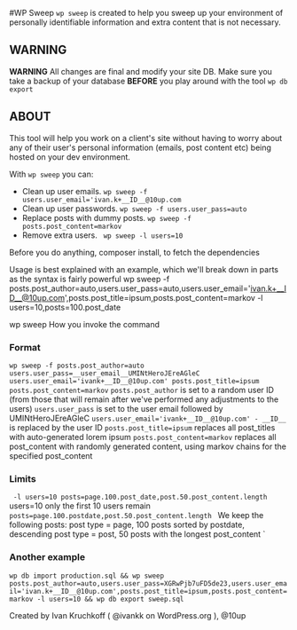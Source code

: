 #WP Sweep
``wp sweep`` is created to help you sweep up your environment of personally identifiable information and extra content that is not necessary. 

## WARNING ##
__WARNING__ All changes are final and modify your site DB. Make sure you take a backup of your database __BEFORE__ you play around with the tool ``wp db export``

## ABOUT ##

This tool will help you work on a client's site without having to worry about any of their user's personal information (emails, post content etc) being hosted on your dev environment.

With ``wp sweep`` you can:

  *  Clean up user emails. ``wp sweep -f users.user_email='ivan.k+__ID__@10up.com``
  *  Clean up user passwords. ``wp sweep -f users.user_pass=auto``
  *  Replace posts with dummy posts. ``wp sweep -f posts.post_content=markov``
  *  Remove extra users. `` wp sweep -l users=10``

Before you do anything, composer install, to fetch the dependencies

Usage is best explained with an example, which we'll break down in parts as the syntax is fairly powerful
wp sweep -f posts.post_author=auto,users.user_pass=auto,users.user_email='ivan.k+__ID__@10up.com',posts.post_title=ipsum,posts.post_content=markov -l users=10,posts=100.post_date

wp sweep
How you invoke the command

### Format
`
wp sweep -f posts.post_author=auto users.user_pass=__user_email__UMINtHeroJEreAGleC users.user_email='ivank+__ID__@10up.com' posts.post_title=ipsum posts.post_content=markov
`
`posts.post_author` is set to a random user ID (from those that will remain after we've performed any adjustments to the users)
`users.user_pass` is set to the user email followed by UMINtHeroJEreAGleC
`users.user_email='ivank+__ID__@10up.com' - __ID__` is replaced by the user ID
`posts.post_title=ipsum` replaces all post_titles with auto-generated lorem ipsum
`posts.post_content=markov` replaces all post_content with randomly generated content, using markov chains for the specified post_content


### Limits
`
-l users=10 posts=page.100.post_date,post.50.post_content.length`
users=10 only the first 10 users remain
`posts=page.100.postdate,post.50.post_content.length `
We keep the following posts:
 post type = page, 100 posts sorted by postdate, descending
 post type = post, 50 posts with the longest post_content
 `


### Another example
`
wp db import production.sql &&
wp sweep posts.post_author=auto,users.user_pass=XGRwPjb7uFD5de23,users.user_email='ivan.k+__ID__@10up.com',posts.post_title=ipsum,posts.post_content=markov -l users=10 &&
wp db export sweep.sql
`

Created by Ivan Kruchkoff ( @ivankk on WordPress.org ), @10up
